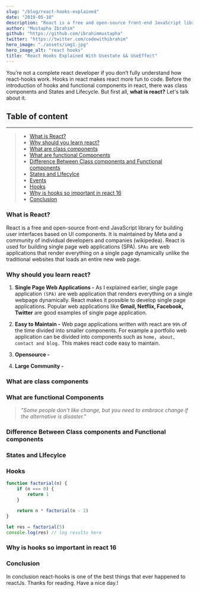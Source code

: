 ```yaml
---
slug: "/blog/react-hooks-explained"
date: "2019-05-10"
description: "React is a free and open-source front-end JavaScript library for building user interfaces based on UI components. It is maintained by Meta and a community of individual developers and companies"
author: "Mustapha Ibrahim"
github: "https://github.com/ibrahimmustapha"
twitter: "https://twitter.com/codewithibrahim"
hero_image: "./assets/img1.jpg"
hero_image_alt: "react hooks"
title: "React Hooks Explained With Usestate && UseEffect"
---
```


You’re not a complete react developer if you don’t fully understand how react-hooks work. Hooks in react makes react more fun to code. Before the introduction of hooks and functional components in react, there was class components and States and Lifecycle. But first all, **what is react?** Let's talk about it.

## Table of content
---
> - [What is React?](#header1)
> - [Why should you learn react? ](#header2) 
> - [What are class components](#header3) 
> - [What are functional Components](#header4)
> - [Difference Between Class components and Functional components](#header5)
> - [States and LIfecylce](#header6)
> - [Events](#header7)
> - [Hooks](#header8)
> - [Why is hooks so important in react 16](#header9)
> - [Conclusion](#header10)

### What is React?

React is a free and open-source front-end JavaScript library for building user interfaces based on UI components. It is maintained by Meta and a community of individual developers and companies (wikipedea). React is used for building single page web applications (SPA). ``SPAs`` are web applications that render everything on a single page dynamically unlike the traditional websites that loads an entire new web page.

### Why should you learn react?
1. **Single Page Web Applications -** As I explained earlier, single page application ``(SPA)`` are web application that renders everything on a single webpage dynamically. React makes it possible to develop single page applications. Popular web applications like **Gmail, Netflix, Facebook, Twitter** are good examples of single page application.

2. **Easy to Maintain -** Web page applications written with react are ``99%`` of the time divided into smaller components. For example a portfolio web application can be divided into components such as ``home, about, contact and blog.`` This makes react code easy to maintain.

3. **Opensource -** 

4. **Large Community -**

### What are class components

### What are functional Components

> *"Some people don't like change, but you need to embrace change if the alternative is disaster."*

### Difference Between Class components and Functional components

### States and LIfecylce
<div id='header1'/>

### Hooks


```js {numberLines}
function factorial(n) {
    if (n === 0) {
        return 1
    }

    return n * factorial(n - 1)
}

let res = factorial(5)
console.log(res) // log results here 
```

### Why is hooks so important in react 16

### Conclusion
In conclusion react-hooks is one of the best things that ever happened to reactJs. 
Thanks for reading. Have a nice day.!